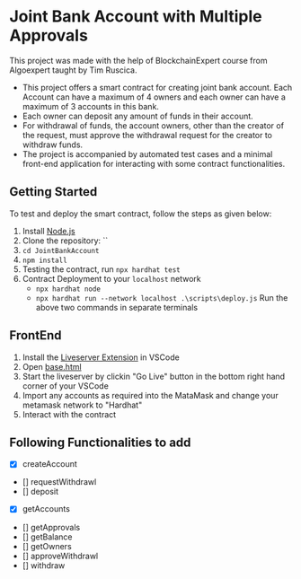 # Joint Bank Account with Multiple Approvals

This project was made with the help of BlockchainExpert course from Algoexpert taught by Tim Ruscica. 

- This project offers a smart contract for creating joint bank account. Each Account can have a maximum of 4 owners and each owner can have a maximum of 3 accounts in this bank. 
- Each owner can deposit any amount of funds in their account.
- For withdrawal of funds, the account owners, other than the creator of the request, must approve the withdrawal request for the creator to withdraw funds.
- The project is accompanied by automated test cases and a minimal front-end application for interacting with some contract functionalities.

## Getting Started
To test and deploy the smart contract, follow the steps as given below:
1. Install [Node.js](https://nodejs.org/en/download/)
2. Clone the repository: ``
3. `cd JointBankAccount`
4. `npm install`
5. Testing the contract, run `npx hardhat test`
6. Contract Deployment to your `localhost` network
    - `npx hardhat node `
    - `npx hardhat run --network localhost .\scripts\deploy.js`
Run the above two commands in separate terminals

## FrontEnd
1. Install the [Liveserver Extension](https://marketplace.visualstudio.com/items?itemName=ritwickdey.LiveServer) in VSCode
2. Open [base.html](frontend/base.html)
3. Start the liveserver by clickin "Go Live" button in the bottom right hand corner of your VSCode
4. Import any accounts as required into the MataMask and change your metamask network to "Hardhat"
5. Interact with the contract

## Following Functionalities to add
- [x] createAccount
- [] requestWithdrawl
- [] deposit
- [x] getAccounts
- [] getApprovals
- [] getBalance
- [] getOwners
- [] approveWithdrawl
- [] withdraw

